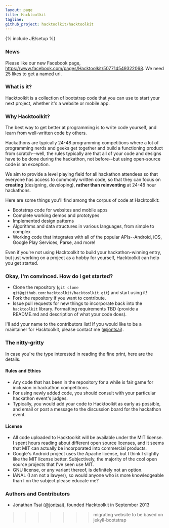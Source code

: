 ```yaml
---
layout: page
title: Hacktoolkit
tagline:
github_project: hacktoolkit/hacktoolkit
---
```

{% include JB/setup %}

### News
Please like our new Facebook page, <https://www.facebook.com/pages/Hacktoolkit/507714549322068>. We need 25 likes to get a named url.

### What is it?

Hacktoolkit is a collection of bootstrap code that you can use to start your next project, whether it's a website or mobile app.

### Why Hacktoolkit?

The best way to get better at programming is to write code yourself, and learn from well-written code by others.

Hackathons are typically 24-48 programming competitions where a lot of programming nerds and geeks get together and build a functioning product from scratch--well, the rules typically are that all of your code and designs have to be done during the hackathon, not before--but using open-source code is an exception.

We aim to provide a level playing field for all hackathon attendees so that everyone has access to commonly written code, so that they can focus on **creating** (designing, developing), **rather than reinventing** at 24-48 hour hackathons.

Here are some things you'll find among the corpus of code at Hacktoolkit:

* Bootstrap code for websites and mobile apps
* Complete working demos and prototypes
* Implemented design patterns
* Algorithms and data structures in various languages, from simple to complex
* Working code that integrates with all of the popular APIs--Android, iOS, Google Play Services, Parse, and more!

Even if you're not using Hacktoolkit to build your hackathon-winning entry, but just working on a project as a hobby for yourself, Hacktoolkit can help you get started.

### Okay, I'm convinced. How do I get started?

* Clone the repository (`git clone git@github.com:hacktoolkit/hacktoolkit.git`) and start using it!
* Fork the repository if you want to contribute.
* Issue pull requests for new things to incorporate back into the `hacktoolkit` library. Formatting requirements TBD (provide a README.md and description of what your code does).

I'll add your name to the contributors list! If you would like to be a maintainer for Hacktoolkit, please contact me ([@jontsai](https://github.com/jontsai)).

### The nitty-gritty

In case you're the type interested in reading the fine print, here are the details.

#### Rules and Ethics

* Any code that has been in the repository for a while is fair game for inclusion in hackathon competitions.
* For using newly added code, you should consult with your particular hackathon event's judges.
* Typically, you would add your code to Hacktoolkit as early as possible, and email or post a message to the discussion board for the hackathon event.

#### License

* All code uploaded to Hacktoolkit will be available under the MIT license. I spent hours reading about different open source licenses, and it seems that MIT can actually be incorporated into commercial products.
* Google's Android project uses the Apache license, but I think I slightly like the MIT license better. Subjectively, the majority of the cool open source projects that I've seen use MIT.
* GNU license, or any variant thereof, is definitely not an option.
* IANAL (I am not a lawyer), so would anyone who is more knowledgeable than I on the subject please educate me?

### Authors and Contributors

* Jonathan Tsai ([@jontsai](https://github.com/jontsai)), founded Hacktoolkit in September 2013
>>>>>>> migrating website to be based on jekyll-bootstrap
